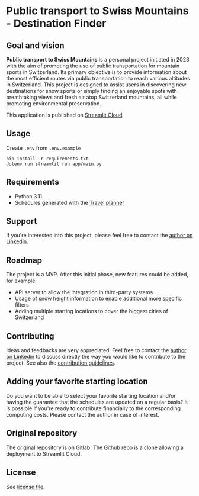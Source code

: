 # Public transport to Swiss Mountains - Destination Finder

## Goal and vision
**Public transport to Swiss Mountains** is a personal project initiated in 2023 with the aim of promoting the use of public transportation for mountain sports in Switzerland. Its primary objective is to provide information about the most efficient routes via public transportation to reach various altitudes in Switzerland. This project is designed to assist users in discovering new destinations for snow sports or simply finding an enjoyable spots with breathtaking views and fresh air atop Switzerland mountains, all while promoting environmental preservation.

This application is published on [Streamlit Cloud](https://public-transport-to-swiss-mountain.streamlit.app/)

## Usage
Create `.env` from `.env.example`
```
pip install -r requirements.txt
dotenv run streamlit run app/main.py
```

## Requirements
* Python 3.11
* Schedules generated with the [Travel planner](https://gitlab.com/public-transport-to-swiss-mountains/travel-planner)

## Support
If you're interested into this project, please feel free to contact the [author on Linkedin](https://www.linkedin.com/in/hausermarc/).

## Roadmap
The project is a MVP. After this initial phase, new features could be added, for example:
- API server to allow the integration in third-party systems
- Usage of snow height information to enable additional more specific filters
- Adding multiple starting locations to cover the biggest cities of Switzerland

## Contributing
Ideas and feedbacks are very appreciated. Feel free to contact the [author on Linkedin](https://www.linkedin.com/in/hausermarc/) to discuss directly the way you would like to contribute to the project. See also the [contribution guidelines](https://gitlab.com/public-transport-to-swiss-mountains/travel-planner/-/blob/main/CONTRIBUTING.md).

## Adding your favorite starting location
Do you want to be able to select your favorite starting location and/or having the guarantee that the schedules are updated on a regular basis?
It is possible if you're ready to contribute financially to the corresponding computing costs. Please contact the author in case of interest.

## Original repository
The original repository is on [Gitlab](https://gitlab.com/public-transport-to-swiss-mountains/destination-finder). The Github repo is a clone allowing a deployment to Streamlit Cloud.

## License
See [license file](https://gitlab.com/public-transport-to-swiss-mountains/travel-planner/-/blob/main/LICENSE?ref_type=heads).
